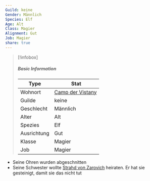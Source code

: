```yaml
---
Guild: keine
Gender: Männlich
Species: Elf
Age: Alt
Class: Magier
Alignment: Gut
Job: Magier
share: true
---
```


>[!infobox]
>##### Basic Information
>Type | Stat |
>----  | ----  |
> Wohnort | [Camp der Vistany](../Places/D%C3%B6rfer/Camp%20der%20Vistany.md) |
> Guilde | keine |
> Geschlecht | Männlich |
> Alter | Alt |
> Spezies | Elf |
> Ausrichtung | Gut |
> Klasse | Magier |
> Job | Magier |

- Seine Ohren wurden abgeschnitten
- Seine Schwester wollte [Strahd von Zarovich](./Strahd%20von%20Zarovich.md) heiraten. Er hat sie gesteinigt, damit sie das nicht tut